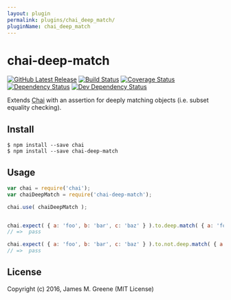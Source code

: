 ```yaml
---
layout: plugin
permalink: plugins/chai_deep_match/
pluginName: chai_deep_match
---
```


# chai-deep-match
[![GitHub Latest Release](https://badge.fury.io/gh/JamesMGreene%2Fchai-deep-match.svg)](https://github.com/JamesMGreene/chai-deep-match) [![Build Status](https://secure.travis-ci.org/JamesMGreene/chai-deep-match.svg?branch=master)](https://travis-ci.org/JamesMGreene/chai-deep-match) [![Coverage Status](https://coveralls.io/repos/JamesMGreene/chai-deep-match/badge.svg?branch=master&service=github)](https://coveralls.io/github/JamesMGreene/chai-deep-match?branch=master) [![Dependency Status](https://david-dm.org/JamesMGreene/chai-deep-match.svg?theme=shields.io)](https://david-dm.org/JamesMGreene/chai-deep-match) [![Dev Dependency Status](https://david-dm.org/JamesMGreene/chai-deep-match/dev-status.svg?theme=shields.io)](https://david-dm.org/JamesMGreene/chai-deep-match#info=devDependencies)

Extends [Chai](http://chaijs.com/) with an assertion for deeply matching objects (i.e. subset equality checking).


## Install

```shell
$ npm install --save chai
$ npm install --save chai-deep-match
```



## Usage

```js
var chai = require('chai');
var chaiDeepMatch = require('chai-deep-match');

chai.use( chaiDeepMatch );


chai.expect( { a: 'foo', b: 'bar', c: 'baz' } ).to.deep.match( { a: 'foo', c: 'baz' } );
// =>  pass

chai.expect( { a: 'foo', b: 'bar', c: 'baz' } ).to.not.deep.match( { a: 'fuzz', c: 'baz' } );
// =>  pass
```



## License

Copyright (c) 2016, James M. Greene (MIT License)
